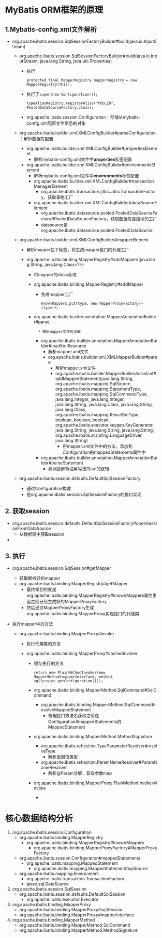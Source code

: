 # MyBatis ORM框架的原理



## 1.Mybatis-config.xml文件解析

* org.apache.ibatis.session.SqlSessionFactoryBuilder#build(java.io.InputStream)

    * org.apache.ibatis.session.SqlSessionFactoryBuilder#build(java.io.InputStream, java.lang.String, java.util.Properties)

        * 执行

            ```
            protected final MapperRegistry mapperRegistry = new MapperRegistry(this);
            ```

        * 执行了`super(new Configuration());`

            ```
            typeAliasRegistry.registerAlias("POOLED", PooledDataSourceFactory.class);
            ```

        * org.apache.ibatis.session.Configuration：存储从mybatis-config.xml配置文件信息的对象

    * org.apache.ibatis.builder.xml.XMLConfigBuilder#parseConfiguration：解析数据库配置

        * org.apache.ibatis.builder.xml.XMLConfigBuilder#propertiesElement
            * 解析mybatis-config.xml文件中**properties**标签配置
        * org.apache.ibatis.builder.xml.XMLConfigBuilder#environmentsElement
            * 解析mybatis-config.xml文件中**environments**标签配置
            * org.apache.ibatis.builder.xml.XMLConfigBuilder#transactionManagerElement
                * org.apache.ibatis.transaction.jdbc.JdbcTransactionFactory，获取事物工厂
            * org.apache.ibatis.builder.xml.XMLConfigBuilder#dataSourceElement
                * org.apache.ibatis.datasource.pooled.PooledDataSourceFactory#PooledDataSourceFactory，获取数据库连接池的工厂
                * datasource是org.apache.ibatis.datasource.pooled.PooledDataSource

    * org.apache.ibatis.builder.xml.XMLConfigBuilder#mapperElement

        * 解析mapper包下标签，将生成mapper接口的代理工厂

        * org.apache.ibatis.binding.MapperRegistry#addMappers(java.lang.String, java.lang.Class<?>)

            * 将mapper的class获取

            * org.apache.ibatis.binding.MapperRegistry#addMapper

                * 生成mapper工厂

                    ````
                    knownMappers.put(type, new MapperProxyFactory<>(type));
                    ````

            * org.apache.ibatis.builder.annotation.MapperAnnotationBuilder#parse

                    * 解析mapper文件和注解

                 * org.apache.ibatis.builder.annotation.MapperAnnotationBuilder#loadXmlResource
                    * 解析mapper.xml文件
                    * org.apache.ibatis.builder.xml.XMLMapperBuilder#parse
                        * 解析mapper.xml文件
                        * org.apache.ibatis.builder.MapperBuilderAssistant#addMappedStatement(java.lang.String, org.apache.ibatis.mapping.SqlSource, org.apache.ibatis.mapping.StatementType, org.apache.ibatis.mapping.SqlCommandType, java.lang.Integer, java.lang.Integer, java.lang.String, java.lang.Class<?>, java.lang.String, java.lang.Class<?>, org.apache.ibatis.mapping.ResultSetType, boolean, boolean, boolean, org.apache.ibatis.executor.keygen.KeyGenerator, java.lang.String, java.lang.String, java.lang.String, org.apache.ibatis.scripting.LanguageDriver, java.lang.String)
                            * 将mapper.xml文件中的方法，添加到Configuration的mappedStatements属性中
                * org.apache.ibatis.builder.annotation.MapperAnnotationBuilder#parseStatement
                    * 猜测是解析注解写法的sql的逻辑

    * org.apache.ibatis.session.defaults.DefaultSqlSessionFactory

        * 通过Configuration构建
        * 是org.apache.ibatis.session.SqlSessionFactory的接口实现

## 2. 获取session

* org.apache.ibatis.session.defaults.DefaultSqlSessionFactory#openSessionFromDataSource
    * 从数据源中获取session
* 

## 3. 执行

* org.apache.ibatis.session.SqlSession#getMapper

    * 获取解析好的mapper
    * org.apache.ibatis.binding.MapperRegistry#getMapper
        * 最终拿到的就是org.apache.ibatis.binding.MapperRegistry#knownMappers属性里面之前已经生成好的MapperProxyFactory
        * 然后通过MapperProxyFactory生成org.apache.ibatis.binding.MapperProxy实现接口的代理类

* 执行mapper中的方法

    * org.apache.ibatis.binding.MapperProxy#invoke

        * 执行代理类的方法

        * org.apache.ibatis.binding.MapperProxy#cachedInvoker

            * 缓存执行的方法

                ```
                return new PlainMethodInvoker(new MapperMethod(mapperInterface, method, sqlSession.getConfiguration()));
                ```

            * org.apache.ibatis.binding.MapperMethod.SqlCommand#SqlCommand

                * org.apache.ibatis.binding.MapperMethod.SqlCommand#resolveMappedStatement
                    * 根据接口方法名获取之前在Configuration#mappedStatements的MappedStatement

            * org.apache.ibatis.binding.MapperMethod.MethodSignature

                * org.apache.ibatis.reflection.TypeParameterResolver#resolveType
                    * 解析返回值类型
                * org.apache.ibatis.reflection.ParamNameResolver#ParamNameResolver
                    * 解析@Param注解，获取参数map

            * org.apache.ibatis.binding.MapperProxy.PlainMethodInvoker#invoke

                * 



# 核心数据结构分析

1. org.apache.ibatis.session.Configuration
    * org.apache.ibatis.binding.MapperRegistry
        * org.apache.ibatis.binding.MapperRegistry#knownMappers
            * org.apache.ibatis.binding.MapperProxyFactory#MapperProxyFactory
    * org.apache.ibatis.session.Configuration#mappedStatements
        * org.apache.ibatis.mapping.MappedStatement
            * org.apache.ibatis.mapping.MappedStatement#sqlSource
    * org.apache.ibatis.mapping.Environment
        * org.apache.ibatis.transaction.TransactionFactory
        * javax.sql.DataSource
2. org.apache.ibatis.session.SqlSession
    * org.apache.ibatis.session.defaults.DefaultSqlSession
        * org.apache.ibatis.executor.Executor
3. org.apache.ibatis.binding.MapperProxy
    * org.apache.ibatis.binding.MapperProxy#sqlSession
    * org.apache.ibatis.binding.MapperProxy#mapperInterface
4. org.apache.ibatis.binding.MapperMethod
    * org.apache.ibatis.binding.MapperMethod.SqlCommand
    * org.apache.ibatis.binding.MapperMethod.MethodSignature